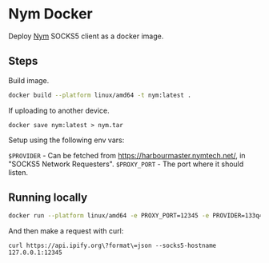 # Nym Docker

Deploy [Nym](https://nym.com/) SOCKS5 client as a docker image. 

## Steps
Build image.

```bash
docker build --platform linux/amd64 -t nym:latest .
```

If uploading to another device.

```
docker save nym:latest > nym.tar
```

Setup using the following env vars:

`$PROVIDER` - Can be fetched from https://harbourmaster.nymtech.net/, in "SOCKS5 Network Requesters".
`$PROXY_PORT` - The port where it should listen.

## Running locally

```bash
docker run --platform linux/amd64 -e PROXY_PORT=12345 -e PROVIDER=133q4c1jMjD5zDgMJwpnh6dKFv5oM68HzfFCUKnfWU9C.7Yrcg7y7paP4h6w6neKHL7aJfa1oCLjkxnKmAC4w43rP@7mperTohH5oNonkZH7EJkuZaa5WMowdgYY7ah6UFgPxJ -p 12345:12345 -it nym:latest bash
```

And then make a request with curl:

```
curl https://api.ipify.org\?format\=json --socks5-hostname 127.0.0.1:12345
```
